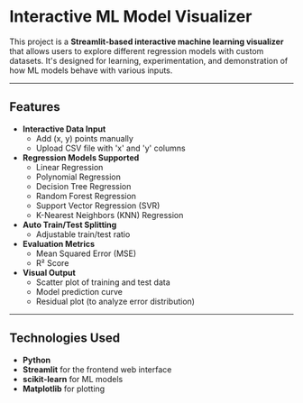 # Interactive ML Model Visualizer

This project is a **Streamlit-based interactive machine learning visualizer** that allows users to explore different regression models with custom datasets. It's designed for learning, experimentation, and demonstration of how ML models behave with various inputs.

---

## Features

- **Interactive Data Input**
  - Add (x, y) points manually
  - Upload CSV file with 'x' and 'y' columns
- **Regression Models Supported**
  - Linear Regression
  - Polynomial Regression
  - Decision Tree Regression
  - Random Forest Regression
  - Support Vector Regression (SVR)
  - K-Nearest Neighbors (KNN) Regression
- **Auto Train/Test Splitting**
  - Adjustable train/test ratio
- **Evaluation Metrics**
  - Mean Squared Error (MSE)
  - R² Score
- **Visual Output**
  - Scatter plot of training and test data
  - Model prediction curve
  - Residual plot (to analyze error distribution)

---

## Technologies Used

- **Python**
- **Streamlit** for the frontend web interface
- **scikit-learn** for ML models
- **Matplotlib** for plotting



